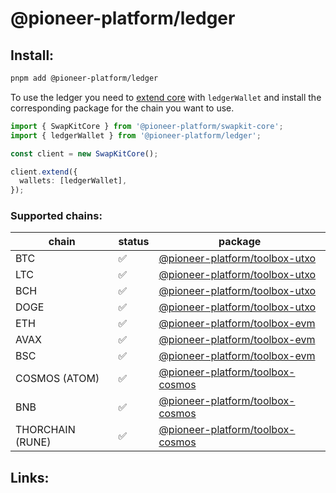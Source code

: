 # @pioneer-platform/ledger

## Install:

```bash
pnpm add @pioneer-platform/ledger
```

To use the ledger you need to [extend core](packages/swapkit/swapkit-core#swapkitcore-api) with `ledgerWallet` and install the corresponding package for the chain you want to use.

```ts
import { SwapKitCore } from '@pioneer-platform/swapkit-core';
import { ledgerWallet } from '@pioneer-platform/ledger';

const client = new SwapKitCore();

client.extend({
  wallets: [ledgerWallet],
});
```

### Supported chains:

| chain            | status | package                                                                                    |
| ---------------- | ------ | ------------------------------------------------------------------------------------------ |
| BTC              | ✅     | [@pioneer-platform/toolbox-utxo](../toolboxes/toolbox-utxo/README.md)                          |
| LTC              | ✅     | [@pioneer-platform/toolbox-utxo](../toolboxes/toolbox-utxo/README.md)                          |
| BCH              | ✅     | [@pioneer-platform/toolbox-utxo](../toolboxes/toolbox-utxo/README.md)                          |
| DOGE             | ✅     | [@pioneer-platform/toolbox-utxo](../toolboxes/toolbox-utxo/README.md)                          |
| ETH              | ✅     | [@pioneer-platform/toolbox-evm](../toolboxes/toolbox-evm/README.md)                            |
| AVAX             | ✅     | [@pioneer-platform/toolbox-evm](../toolboxes/toolbox-evm/README.md)                            |
| BSC              | ✅     | [@pioneer-platform/toolbox-evm](../toolboxes/toolbox-evm/README.md)                            |
| COSMOS (ATOM)    | ✅     | [@pioneer-platform/toolbox-cosmos](../toolboxes/toolbox-cosmos/README.md)                      |
| BNB              | ✅     | [@pioneer-platform/toolbox-cosmos](../toolboxes/toolbox-cosmos/README.md)                      |
| THORCHAIN (RUNE) | ✅     | [@pioneer-platform/toolbox-cosmos](../toolboxes/toolbox-cosmos/README.md) |

## Links:
